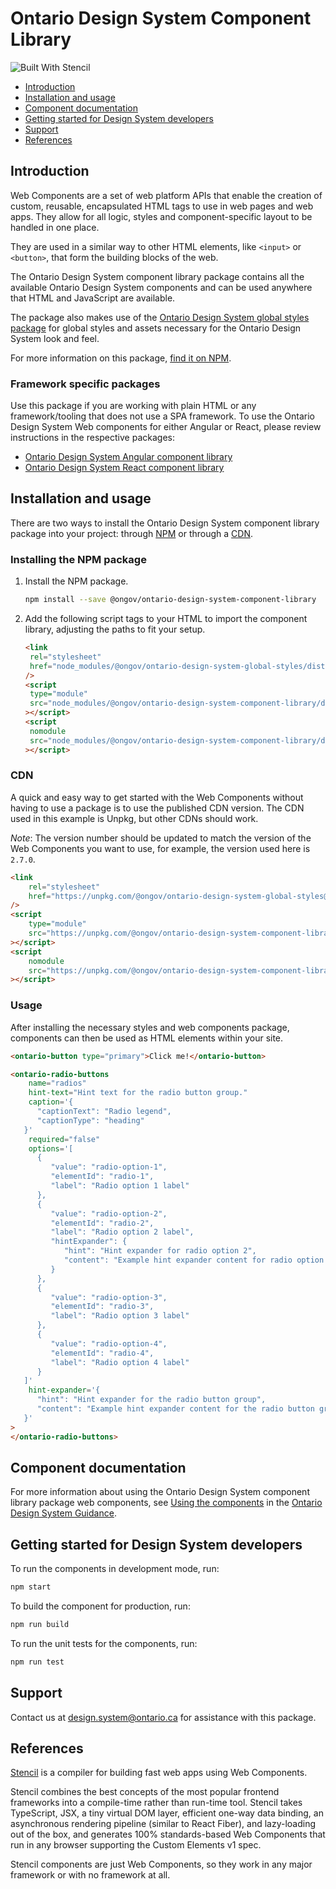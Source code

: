# Ontario Design System Component Library

![Built With Stencil](https://img.shields.io/badge/-Built%20With%20Stencil-16161d.svg?logo=data%3Aimage%2Fsvg%2Bxml%3Bbase64%2CPD94bWwgdmVyc2lvbj0iMS4wIiBlbmNvZGluZz0idXRmLTgiPz4KPCEtLSBHZW5lcmF0b3I6IEFkb2JlIElsbHVzdHJhdG9yIDE5LjIuMSwgU1ZHIEV4cG9ydCBQbHVnLUluIC4gU1ZHIFZlcnNpb246IDYuMDAgQnVpbGQgMCkgIC0tPgo8c3ZnIHZlcnNpb249IjEuMSIgaWQ9IkxheWVyXzEiIHhtbG5zPSJodHRwOi8vd3d3LnczLm9yZy8yMDAwL3N2ZyIgeG1sbnM6eGxpbms9Imh0dHA6Ly93d3cudzMub3JnLzE5OTkveGxpbmsiIHg9IjBweCIgeT0iMHB4IgoJIHZpZXdCb3g9IjAgMCA1MTIgNTEyIiBzdHlsZT0iZW5hYmxlLWJhY2tncm91bmQ6bmV3IDAgMCA1MTIgNTEyOyIgeG1sOnNwYWNlPSJwcmVzZXJ2ZSI%2BCjxzdHlsZSB0eXBlPSJ0ZXh0L2NzcyI%2BCgkuc3Qwe2ZpbGw6I0ZGRkZGRjt9Cjwvc3R5bGU%2BCjxwYXRoIGNsYXNzPSJzdDAiIGQ9Ik00MjQuNywzNzMuOWMwLDM3LjYtNTUuMSw2OC42LTkyLjcsNjguNkgxODAuNGMtMzcuOSwwLTkyLjctMzAuNy05Mi43LTY4LjZ2LTMuNmgzMzYuOVYzNzMuOXoiLz4KPHBhdGggY2xhc3M9InN0MCIgZD0iTTQyNC43LDI5Mi4xSDE4MC40Yy0zNy42LDAtOTIuNy0zMS05Mi43LTY4LjZ2LTMuNkgzMzJjMzcuNiwwLDkyLjcsMzEsOTIuNyw2OC42VjI5Mi4xeiIvPgo8cGF0aCBjbGFzcz0ic3QwIiBkPSJNNDI0LjcsMTQxLjdIODcuN3YtMy42YzAtMzcuNiw1NC44LTY4LjYsOTIuNy02OC42SDMzMmMzNy45LDAsOTIuNywzMC43LDkyLjcsNjguNlYxNDEuN3oiLz4KPC9zdmc%2BCg%3D%3D&colorA=16161d&style=flat-square)

- [Introduction](#introduction)
- [Installation and usage](#installation-and-usage)
- [Component documentation](#component-documentation)
- [Getting started for Design System developers](#getting-started-for-design-system-developers)
- [Support](#support)
- [References](#references)

## Introduction

Web Components are a set of web platform APIs that enable the creation of custom, reusable, encapsulated HTML tags to use in web pages and web apps. They allow for all logic, styles and component-specific layout to be handled in one place.

They are used in a similar way to other HTML elements, like `<input>` or `<button>`, that form the building blocks of the web.

The Ontario Design System component library package contains all the available Ontario Design System components and can be used anywhere that HTML and JavaScript are available.

The package also makes use of the [Ontario Design System global styles package](https://www.npmjs.com/package/@ongov/ontario-design-system-global-styles) for global styles and assets necessary for the Ontario Design System look and feel.

For more information on this package, [find it on NPM](https://www.npmjs.com/package/@ongov/ontario-design-system-component-library).

### Framework specific packages

Use this package if you are working with plain HTML or any framework/tooling that does not use a SPA framework. To use the Ontario Design System Web components for either Angular or React, please review instructions in the respective packages:

- [Ontario Design System Angular component library](https://www.npmjs.com/package/@ongov/ontario-design-system-component-library-angular)
- [Ontario Design System React component library](https://www.npmjs.com/package/@ongov/ontario-design-system-component-library-react)

## Installation and usage

There are two ways to install the Ontario Design System component library package into your project: through [NPM](#installing-the-npm-package) or through a [CDN](#cdn).

### Installing the NPM package

1. Install the NPM package.

   ```bash
   npm install --save @ongov/ontario-design-system-component-library
   ```

2. Add the following script tags to your HTML to import the component library, adjusting the paths to fit your setup.

   ```html
   <link
   	rel="stylesheet"
   	href="node_modules/@ongov/ontario-design-system-global-styles/dist/styles/css/compiled/ontario-theme.css"
   />
   <script
   	type="module"
   	src="node_modules/@ongov/ontario-design-system-component-library/dist/ontario-design-system-components/ontario-design-system-components.esm.js"
   ></script>
   <script
   	nomodule
   	src="node_modules/@ongov/ontario-design-system-component-library/dist/ontario-design-system-components/ontario-design-system-components.js"
   ></script>
   ```

### CDN

A quick and easy way to get started with the Web Components without having to use a package is to use the published CDN version. The CDN used in this example is Unpkg, but other CDNs should work.

_Note_: The version number should be updated to match the version of the Web Components you want to use, for example, the version used here is `2.7.0`.

```html
<link
	rel="stylesheet"
	href="https://unpkg.com/@ongov/ontario-design-system-global-styles@2.7.0/dist/styles/css/compiled/ontario-theme.css"
/>
<script
	type="module"
	src="https://unpkg.com/@ongov/ontario-design-system-component-library@2.7.0/dist/ontario-design-system-components/ontario-design-system-components.esm.js"
></script>
<script
	nomodule
	src="https://unpkg.com/@ongov/ontario-design-system-component-library@2.7.0/dist/ontario-design-system-components/ontario-design-system-components.js"
></script>
```

### Usage

After installing the necessary styles and web components package, components can then be used as HTML elements within your site.

```html
<ontario-button type="primary">Click me!</ontario-button>
```

```html
<ontario-radio-buttons
	name="radios"
	hint-text="Hint text for the radio button group."
	caption='{
      "captionText": "Radio legend",
      "captionType": "heading"
   }'
	required="false"
	options='[
      {
         "value": "radio-option-1",
         "elementId": "radio-1",
         "label": "Radio option 1 label"
      },
      {
         "value": "radio-option-2",
         "elementId": "radio-2",
         "label": "Radio option 2 label",
         "hintExpander": {
            "hint": "Hint expander for radio option 2",
            "content": "Example hint expander content for radio option 2."
         }
      },
      {
         "value": "radio-option-3",
         "elementId": "radio-3",
         "label": "Radio option 3 label"
      },
      {
         "value": "radio-option-4",
         "elementId": "radio-4",
         "label": "Radio option 4 label"
      }
   ]'
	hint-expander='{
      "hint": "Hint expander for the radio button group",
      "content": "Example hint expander content for the radio button group."
   }'
>
</ontario-radio-buttons>
```

## Component documentation

For more information about using the Ontario Design System component library package web components, see [Using the components](https://designsystem.ontario.ca/docs/documentation/for-developers/web-components.html#using-the-components) in the [Ontario Design System Guidance](https://designsystem.ontario.ca).

## Getting started for Design System developers

To run the components in development mode, run:

```bash
npm start
```

To build the component for production, run:

```bash
npm run build
```

To run the unit tests for the components, run:

```bash
npm run test
```

## Support

Contact us at [design.system@ontario.ca](mailto:design.system@ontario.ca) for assistance with this package.

## References

[Stencil](https://stenciljs.com/) is a compiler for building fast web apps using Web Components.

Stencil combines the best concepts of the most popular frontend frameworks into a compile-time rather than run-time tool. Stencil takes TypeScript, JSX, a tiny virtual DOM layer, efficient one-way data binding, an asynchronous rendering pipeline (similar to React Fiber), and lazy-loading out of the box, and generates 100% standards-based Web Components that run in any browser supporting the Custom Elements v1 spec.

Stencil components are just Web Components, so they work in any major framework or with no framework at all.
